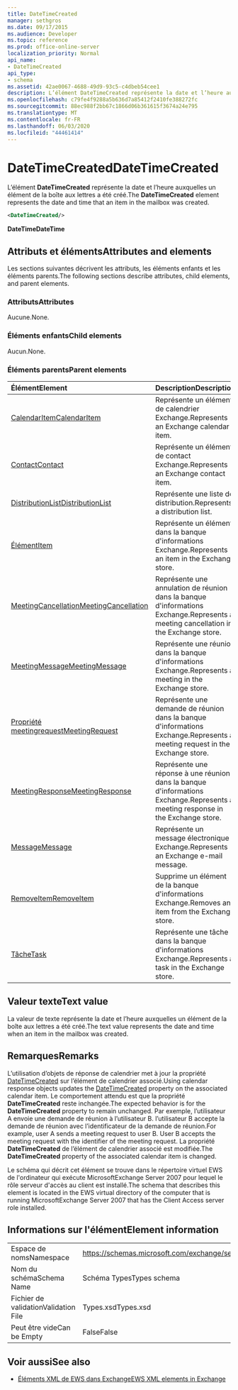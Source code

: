 ```yaml
---
title: DateTimeCreated
manager: sethgros
ms.date: 09/17/2015
ms.audience: Developer
ms.topic: reference
ms.prod: office-online-server
localization_priority: Normal
api_name:
- DateTimeCreated
api_type:
- schema
ms.assetid: 42ae0067-4688-49d9-93c5-c4dbeb54cee1
description: L’élément DateTimeCreated représente la date et l’heure auxquelles un élément de la boîte aux lettres a été créé.
ms.openlocfilehash: c79fe4f9288a5b636d7a85412f2410fe388272fc
ms.sourcegitcommit: 88ec988f2bb67c1866d06b361615f3674a24e795
ms.translationtype: MT
ms.contentlocale: fr-FR
ms.lasthandoff: 06/03/2020
ms.locfileid: "44461414"
---
```

# <a name="datetimecreated"></a><span data-ttu-id="41e11-103">DateTimeCreated</span><span class="sxs-lookup"><span data-stu-id="41e11-103">DateTimeCreated</span></span>

<span data-ttu-id="41e11-104">L’élément **DateTimeCreated** représente la date et l’heure auxquelles un élément de la boîte aux lettres a été créé.</span><span class="sxs-lookup"><span data-stu-id="41e11-104">The **DateTimeCreated** element represents the date and time that an item in the mailbox was created.</span></span> 
  
```xml
<DateTimeCreated/>
```

<span data-ttu-id="41e11-105">**DateTime**</span><span class="sxs-lookup"><span data-stu-id="41e11-105">**DateTime**</span></span>

## <a name="attributes-and-elements"></a><span data-ttu-id="41e11-106">Attributs et éléments</span><span class="sxs-lookup"><span data-stu-id="41e11-106">Attributes and elements</span></span>

<span data-ttu-id="41e11-107">Les sections suivantes décrivent les attributs, les éléments enfants et les éléments parents.</span><span class="sxs-lookup"><span data-stu-id="41e11-107">The following sections describe attributes, child elements, and parent elements.</span></span>
  
### <a name="attributes"></a><span data-ttu-id="41e11-108">Attributs</span><span class="sxs-lookup"><span data-stu-id="41e11-108">Attributes</span></span>

<span data-ttu-id="41e11-109">Aucune.</span><span class="sxs-lookup"><span data-stu-id="41e11-109">None.</span></span>
  
### <a name="child-elements"></a><span data-ttu-id="41e11-110">Éléments enfants</span><span class="sxs-lookup"><span data-stu-id="41e11-110">Child elements</span></span>

<span data-ttu-id="41e11-111">Aucun.</span><span class="sxs-lookup"><span data-stu-id="41e11-111">None.</span></span>
  
### <a name="parent-elements"></a><span data-ttu-id="41e11-112">Éléments parents</span><span class="sxs-lookup"><span data-stu-id="41e11-112">Parent elements</span></span>

|<span data-ttu-id="41e11-113">**Élément**</span><span class="sxs-lookup"><span data-stu-id="41e11-113">**Element**</span></span>|<span data-ttu-id="41e11-114">**Description**</span><span class="sxs-lookup"><span data-stu-id="41e11-114">**Description**</span></span>|
|:-----|:-----|
|[<span data-ttu-id="41e11-115">CalendarItem</span><span class="sxs-lookup"><span data-stu-id="41e11-115">CalendarItem</span></span>](calendaritem.md) <br/> |<span data-ttu-id="41e11-116">Représente un élément de calendrier Exchange.</span><span class="sxs-lookup"><span data-stu-id="41e11-116">Represents an Exchange calendar item.</span></span>  <br/> |
|[<span data-ttu-id="41e11-117">Contact</span><span class="sxs-lookup"><span data-stu-id="41e11-117">Contact</span></span>](contact.md) <br/> |<span data-ttu-id="41e11-118">Représente un élément de contact Exchange.</span><span class="sxs-lookup"><span data-stu-id="41e11-118">Represents an Exchange contact item.</span></span>  <br/> |
|[<span data-ttu-id="41e11-119">DistributionList</span><span class="sxs-lookup"><span data-stu-id="41e11-119">DistributionList</span></span>](distributionlist.md) <br/> |<span data-ttu-id="41e11-120">Représente une liste de distribution.</span><span class="sxs-lookup"><span data-stu-id="41e11-120">Represents a distribution list.</span></span>  <br/> |
|[<span data-ttu-id="41e11-121">Élément</span><span class="sxs-lookup"><span data-stu-id="41e11-121">Item</span></span>](item.md) <br/> |<span data-ttu-id="41e11-122">Représente un élément dans la banque d'informations Exchange.</span><span class="sxs-lookup"><span data-stu-id="41e11-122">Represents an item in the Exchange store.</span></span>  <br/> |
|[<span data-ttu-id="41e11-123">MeetingCancellation</span><span class="sxs-lookup"><span data-stu-id="41e11-123">MeetingCancellation</span></span>](meetingcancellation.md) <br/> |<span data-ttu-id="41e11-124">Représente une annulation de réunion dans la banque d'informations Exchange.</span><span class="sxs-lookup"><span data-stu-id="41e11-124">Represents a meeting cancellation in the Exchange store.</span></span>  <br/> |
|[<span data-ttu-id="41e11-125">MeetingMessage</span><span class="sxs-lookup"><span data-stu-id="41e11-125">MeetingMessage</span></span>](meetingmessage.md) <br/> |<span data-ttu-id="41e11-126">Représente une réunion dans la banque d'informations Exchange.</span><span class="sxs-lookup"><span data-stu-id="41e11-126">Represents a meeting in the Exchange store.</span></span>  <br/> |
|[<span data-ttu-id="41e11-127">Propriété meetingrequest</span><span class="sxs-lookup"><span data-stu-id="41e11-127">MeetingRequest</span></span>](meetingrequest.md) <br/> |<span data-ttu-id="41e11-128">Représente une demande de réunion dans la banque d'informations Exchange.</span><span class="sxs-lookup"><span data-stu-id="41e11-128">Represents a meeting request in the Exchange store.</span></span>  <br/> |
|[<span data-ttu-id="41e11-129">MeetingResponse</span><span class="sxs-lookup"><span data-stu-id="41e11-129">MeetingResponse</span></span>](meetingresponse.md) <br/> |<span data-ttu-id="41e11-130">Représente une réponse à une réunion dans la banque d'informations Exchange.</span><span class="sxs-lookup"><span data-stu-id="41e11-130">Represents a meeting response in the Exchange store.</span></span>  <br/> |
|[<span data-ttu-id="41e11-131">Message</span><span class="sxs-lookup"><span data-stu-id="41e11-131">Message</span></span>](message-ex15websvcsotherref.md) <br/> |<span data-ttu-id="41e11-132">Représente un message électronique Exchange.</span><span class="sxs-lookup"><span data-stu-id="41e11-132">Represents an Exchange e-mail message.</span></span>  <br/> |
|[<span data-ttu-id="41e11-133">RemoveItem</span><span class="sxs-lookup"><span data-stu-id="41e11-133">RemoveItem</span></span>](removeitem.md) <br/> |<span data-ttu-id="41e11-134">Supprime un élément de la banque d'informations Exchange.</span><span class="sxs-lookup"><span data-stu-id="41e11-134">Removes an item from the Exchange store.</span></span>  <br/> |
|[<span data-ttu-id="41e11-135">Tâche</span><span class="sxs-lookup"><span data-stu-id="41e11-135">Task</span></span>](task.md) <br/> |<span data-ttu-id="41e11-136">Représente une tâche dans la banque d'informations Exchange.</span><span class="sxs-lookup"><span data-stu-id="41e11-136">Represents a task in the Exchange store.</span></span>  <br/> |
   
## <a name="text-value"></a><span data-ttu-id="41e11-137">Valeur texte</span><span class="sxs-lookup"><span data-stu-id="41e11-137">Text value</span></span>

<span data-ttu-id="41e11-138">La valeur de texte représente la date et l’heure auxquelles un élément de la boîte aux lettres a été créé.</span><span class="sxs-lookup"><span data-stu-id="41e11-138">The text value represents the date and time when an item in the mailbox was created.</span></span>
  
## <a name="remarks"></a><span data-ttu-id="41e11-139">Remarques</span><span class="sxs-lookup"><span data-stu-id="41e11-139">Remarks</span></span>

<span data-ttu-id="41e11-140">L’utilisation d’objets de réponse de calendrier met à jour la propriété [DateTimeCreated](datetimecreated.md) sur l’élément de calendrier associé.</span><span class="sxs-lookup"><span data-stu-id="41e11-140">Using calendar response objects updates the [DateTimeCreated](datetimecreated.md) property on the associated calendar item.</span></span> <span data-ttu-id="41e11-141">Le comportement attendu est que la propriété **DateTimeCreated** reste inchangée.</span><span class="sxs-lookup"><span data-stu-id="41e11-141">The expected behavior is for the **DateTimeCreated** property to remain unchanged.</span></span> <span data-ttu-id="41e11-142">Par exemple, l’utilisateur A envoie une demande de réunion à l’utilisateur B. l’utilisateur B accepte la demande de réunion avec l’identificateur de la demande de réunion.</span><span class="sxs-lookup"><span data-stu-id="41e11-142">For example, user A sends a meeting request to user B. User B accepts the meeting request with the identifier of the meeting request.</span></span> <span data-ttu-id="41e11-143">La propriété **DateTimeCreated** de l’élément de calendrier associé est modifiée.</span><span class="sxs-lookup"><span data-stu-id="41e11-143">The **DateTimeCreated** property of the associated calendar item is changed.</span></span> 
  
<span data-ttu-id="41e11-144">Le schéma qui décrit cet élément se trouve dans le répertoire virtuel EWS de l'ordinateur qui exécute MicrosoftExchange Server 2007 pour lequel le rôle serveur d'accès au client est installé.</span><span class="sxs-lookup"><span data-stu-id="41e11-144">The schema that describes this element is located in the EWS virtual directory of the computer that is running MicrosoftExchange Server 2007 that has the Client Access server role installed.</span></span>
  
## <a name="element-information"></a><span data-ttu-id="41e11-145">Informations sur l'élément</span><span class="sxs-lookup"><span data-stu-id="41e11-145">Element information</span></span>

|||
|:-----|:-----|
|<span data-ttu-id="41e11-146">Espace de noms</span><span class="sxs-lookup"><span data-stu-id="41e11-146">Namespace</span></span>  <br/> |https://schemas.microsoft.com/exchange/services/2006/types  <br/> |
|<span data-ttu-id="41e11-147">Nom du schéma</span><span class="sxs-lookup"><span data-stu-id="41e11-147">Schema Name</span></span>  <br/> |<span data-ttu-id="41e11-148">Schéma Types</span><span class="sxs-lookup"><span data-stu-id="41e11-148">Types schema</span></span>  <br/> |
|<span data-ttu-id="41e11-149">Fichier de validation</span><span class="sxs-lookup"><span data-stu-id="41e11-149">Validation File</span></span>  <br/> |<span data-ttu-id="41e11-150">Types.xsd</span><span class="sxs-lookup"><span data-stu-id="41e11-150">Types.xsd</span></span>  <br/> |
|<span data-ttu-id="41e11-151">Peut être vide</span><span class="sxs-lookup"><span data-stu-id="41e11-151">Can be Empty</span></span>  <br/> |<span data-ttu-id="41e11-152">False</span><span class="sxs-lookup"><span data-stu-id="41e11-152">False</span></span>  <br/> |
   
## <a name="see-also"></a><span data-ttu-id="41e11-153">Voir aussi</span><span class="sxs-lookup"><span data-stu-id="41e11-153">See also</span></span>

- [<span data-ttu-id="41e11-154">Éléments XML de EWS dans Exchange</span><span class="sxs-lookup"><span data-stu-id="41e11-154">EWS XML elements in Exchange</span></span>](ews-xml-elements-in-exchange.md)

